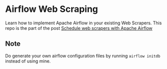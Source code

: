 # Airflow Web Scraping

Learn how to implement Apache Airflow in your existing Web Scrapers. This repo is the part of the post [Schedule web scrapers with Apache Airflow](http://blog.adnansiddiqi.me/schedule-web-scrapers-with-apache-airflow/)

## Note
Do generate your own airflow configuration files by running `airflow initdb` instead of using mine.
